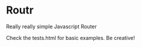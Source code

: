 Routr
=====

Really really simple Javascript Router

Check the tests.html for basic examples. Be creative!
